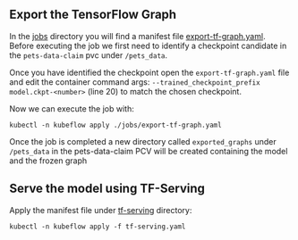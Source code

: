 ## Export the TensorFlow Graph

In the [jobs](./jobs) directory you will find a manifest file [export-tf-graph.yaml](export-tf-graph.yaml).
Before executing the job we first need to identify a checkpoint candidate in the `pets-data-claim` pvc under
`/pets_data`.

Once you have identified the checkpoint open the `export-tf-graph.yaml` file and edit the container
command args: `--trained_checkpoint_prefix model.ckpt-<number>` (line 20) to match the chosen checkpoint.

Now we can execute the job with:
```
kubectl -n kubeflow apply ./jobs/export-tf-graph.yaml
```

Once the job is completed a new directory called `exported_graphs` under `/pets_data` in the pets-data-claim PCV
will be created containing the model and the frozen graph

## Serve the model using TF-Serving

Apply the manifest file under [tf-serving](./tf-serving) directory:
```
kubectl -n kubeflow apply -f tf-serving.yaml
```
